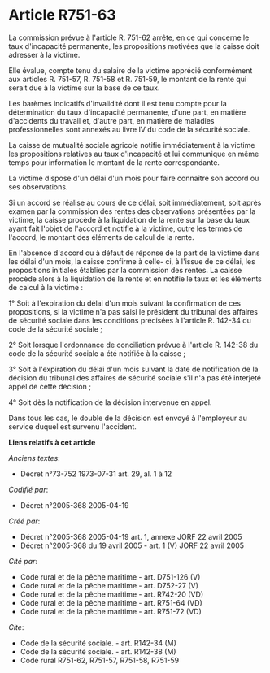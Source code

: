 # Article R751-63

La commission prévue à l'article R. 751-62 arrête, en ce qui concerne le taux d'incapacité permanente, les propositions
motivées que la caisse doit adresser à la victime.

Elle évalue, compte tenu du salaire de la victime apprécié conformément aux articles R. 751-57, R. 751-58 et R. 751-59, le
montant de la rente qui serait due à la victime sur la base de ce taux.

Les barèmes indicatifs d'invalidité dont il est tenu compte pour la détermination du taux d'incapacité permanente, d'une
part, en matière d'accidents du travail et, d'autre part, en matière de maladies professionnelles sont annexés au livre IV du
code de la sécurité sociale.

La caisse de mutualité sociale agricole notifie immédiatement à la victime les propositions relatives au taux d'incapacité et
lui communique en même temps pour information le montant de la rente correspondante.

La victime dispose d'un délai d'un mois pour faire connaître son accord ou ses observations.

Si un accord se réalise au cours de ce délai, soit immédiatement, soit après examen par la commission des rentes des
observations présentées par la victime, la caisse procède à la liquidation de la rente sur la base du taux ayant fait l'objet
de l'accord et notifie à la victime, outre les termes de l'accord, le montant des éléments de calcul de la rente.

En l'absence d'accord ou à défaut de réponse de la part de la victime dans les délai d'un mois, la caisse confirme à celle-
ci, à l'issue de ce délai, les propositions initiales établies par la commission des rentes. La caisse procède alors à la
liquidation de la rente et en notifie le taux et les éléments de calcul à la victime :

1° Soit à l'expiration du délai d'un mois suivant la confirmation de ces propositions, si la victime n'a pas saisi le
président du tribunal des affaires de sécurité sociale dans les conditions précisées à l'article R. 142-34 du code de la
sécurité sociale ;

2° Soit lorsque l'ordonnance de conciliation prévue à l'article R. 142-38 du code de la sécurité sociale a été notifiée à la
caisse ;

3° Soit à l'expiration du délai d'un mois suivant la date de notification de la décision du tribunal des affaires de sécurité
sociale s'il n'a pas été interjeté appel de cette décision ;

4° Soit dès la notification de la décision intervenue en appel.

Dans tous les cas, le double de la décision est envoyé à l'employeur au service duquel est survenu l'accident.

**Liens relatifs à cet article**

_Anciens textes_:

  - Décret n°73-752 1973-07-31 art. 29, al. 1 à 12

_Codifié par_:

  - Décret n°2005-368 2005-04-19

_Créé par_:

  - Décret n°2005-368 2005-04-19 art. 1, annexe JORF 22 avril 2005
  - Décret n°2005-368 du 19 avril 2005 - art. 1 (V) JORF 22 avril 2005

_Cité par_:

  - Code rural et de la pêche maritime - art. D751-126 (V)
  - Code rural et de la pêche maritime - art. D752-27 (V)
  - Code rural et de la pêche maritime - art. R742-20 (VD)
  - Code rural et de la pêche maritime - art. R751-64 (VD)
  - Code rural et de la pêche maritime - art. R751-72 (VD)

_Cite_:

  - Code de la sécurité sociale. - art. R142-34 (M)
  - Code de la sécurité sociale. - art. R142-38 (M)
  - Code rural R751-62, R751-57, R751-58, R751-59
